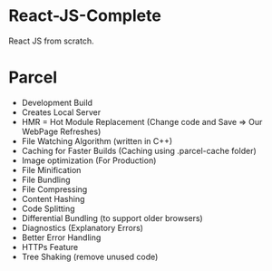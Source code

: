 # React-JS-Complete
React JS from scratch.

# Parcel
- Development Build
- Creates Local Server
- HMR = Hot Module Replacement (Change code and Save => Our WebPage Refreshes)
- File Watching Algorithm (written in C++)
- Caching for Faster Builds (Caching using .parcel-cache folder)
- Image optimization (For Production)
- File Minification
- File Bundling
- File Compressing
- Content Hashing
- Code Splitting
- Differential Bundling (to support older browsers)
- Diagnostics (Explanatory Errors)
- Better Error Handling
- HTTPs Feature
- Tree Shaking (remove unused code)
